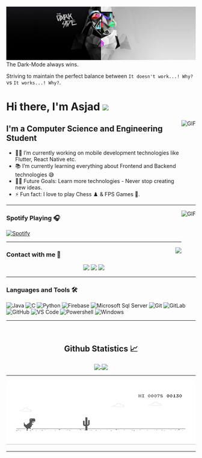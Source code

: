 
![](https://github.com/AsjadSiddiqui/AsjadSiddiqui/raw/main/cover.jpg)
The Dark-Mode always wins.

Striving to maintain the perfect balance between `It doesn't work...! Why?` vs `It works...! Why?`.
# Hi there, I'm Asjad <img width="30px" src="https://media.tenor.com/images/3b388fe03da271d2674faf85eb7c3fcd/tenor.gif" />

<img align="right" alt="GIF" height="160px" src="https://media.giphy.com/media/du3J3cXyzhj75IOgvA/giphy.gif" />

## I'm a Computer Science and Engineering Student  

- 👨‍💻 I’m currently working on mobile development technologies like Flutter, React Native etc.
- 📚 I’m currently learning everything about Frontend and Backend technologies 😅
- 💪🏼 Future Goals: Learn more technologies - Never stop creating new ideas.
- ⚡ Fun fact: I love to play Chess ♟️ & FPS Games 🔫.

---

<img align="right" alt="GIF" height="170px" src="https://media.giphy.com/media/J5B1Y8QZnzXXbLQIBu/giphy.gif" />

### Spotify Playing 🎧

[![Spotify](https://asjad.vercel.app/theBusiness.svg)](https://open.spotify.com/user/12l1tpb4sgf1pe8p4w0qcoxcm?si=3i3OXEcNRe-Upk8aglD8cg)

---

<img align="right" src="http://estruyf-github.azurewebsites.net/api/VisitorHit?user=AsjadSiddiqui&countColorcountColor&countColor=%234287f5"/>

### Contact with me 📝
<p align="center">
<a href="https://asjad.netlify.app/"><img src="https://img.shields.io/badge/-asjad.netlify.app-3423A6?style=flat-square&logo=Google-Chrome&logoColor=white"/></a>
<a href="https://www.linkedin.com/in/asjad-s-7449131a9/"><img src="https://img.shields.io/badge/-Asjad%20Siddiqui-0077B5?style=flat-square&logo=Linkedin&logoColor=white"/></a>
<a href="mailto:asjadsidd101@gamil.com"><img src="https://img.shields.io/badge/-asjadsidd101@gamil.com-D14836?style=flat-square&logo=Gmail&logoColor=white"/></a>

<br />

---

### Languages and Tools 🛠 

![Java](http://img.shields.io/badge/-Flutter-ffffff?style=flat-square&logo=flutter&logoColor=41d0fd)
![C](http://img.shields.io/badge/-Dart-A8B9CC?style=flat-square&logo=dart&logoColor=ffffff)
![Python](http://img.shields.io/badge/-Python-3776AB?style=flat-square&logo=python&logoColor=ffffff)
![Firebase](https://img.shields.io/badge/-Firebase-FFCA28?style=flat-square&logo=firebase&logoColor=ffffff)
![Microsoft Sql Server](https://img.shields.io/badge/-Sql%20Server-CC2927?style=flat-square&logo=microsoft-sql-server&logoColor=ffffff)
![Git](https://img.shields.io/badge/-Git-%23F05032?style=flat-square&logo=git&logoColor=%23ffffff)
![GitLab](https://img.shields.io/badge/-GitLab-FCA121?style=flat-square&logo=gitlab)
![GitHub](https://img.shields.io/badge/-GitHub-181717?style=flat-square&logo=github)
![VS Code](http://img.shields.io/badge/-VS%20Code-007ACC?style=flat-square&logo=visual-studio-code&logoColor=ffffff)
![Powershell](http://img.shields.io/badge/-Powershell-5391FE?style=flat-square&logo=powershell&logoColor=ffffff)
![Windows](http://img.shields.io/badge/-Windows-0078D6?style=flat-square&logo=windows&logoColor=ffffff)
<br/>

---

<br/>

  <h2 align="center"> Github Statistics 📈 </h2>
  
  <div align="center"> 
     <a href="">
      <img align="center" src="https://github-readme-stats-sigma-five.vercel.app/api?username=AsjadSiddiqui&show_icons=true&include_all_commits=true&count_private=true&theme=react&line_height=40" />
    </a>
    <a href="">
      <img align="center" src="https://github-readme-stats.vercel.app/api/top-langs/?username=AsjadSiddiqui&theme=react&line_height=40&hide=css"/>
    </a>
</div
  
<br/>

---
![Dino](
https://github.com/AsjadSiddiqui/AsjadSiddiqui/raw/main/dino.gif)
 
---

